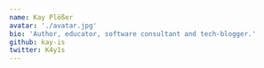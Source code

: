 ```yaml
---
name: Kay Plößer
avatar: './avatar.jpg'
bio: 'Author, educator, software consultant and tech-blogger.'
github: kay-is
twitter: K4y1s
---
```

